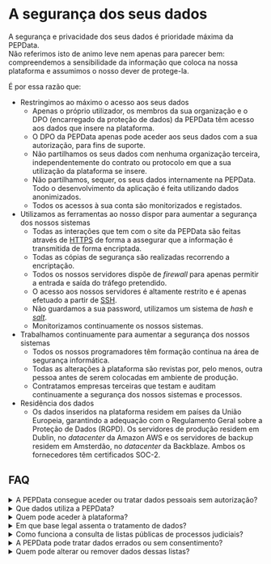 # A segurança dos seus dados

A segurança e privacidade dos seus dados é prioridade máxima da PEPData.\
Não referimos isto de animo leve nem apenas para parecer bem: compreendemos a sensibilidade da informação que coloca na nossa plataforma e assumimos o nosso dever de protege-la.

É por essa razão que:

* Restringimos ao máximo o acesso aos seus dados
  * Apenas o próprio utilizador, os membros da sua organização e o DPO (encarregado da proteção de dados) da PEPData têm acesso aos dados que insere na plataforma.
  * O DPO da PEPData apenas pode aceder aos seus dados com a sua autorização, para fins de suporte.
  * Não partilhamos os seus dados com nenhuma organização terceira, independentemente do contrato ou protocolo em que a sua utilização da plataforma se insere.
  * Não partilhamos, sequer, os seus dados internamente na PEPData. Todo o desenvolvimento da aplicação é feita utilizando dados anonimizados.
  * Todos os acessos à sua conta são monitorizados e registados.
* Utilizamos as ferramentas ao nosso dispor para aumentar a segurança dos nossos sistemas
  * Todas as interações que tem com o site da PEPData são feitas através de [HTTPS](https://en.wikipedia.org/wiki/HTTPS) de forma a assegurar que a informação é transmitida de forma encriptada.
  * Todas as cópias de segurança são realizadas recorrendo a encriptação.
  * Todos os nossos servidores dispõe de _firewall_ para apenas permitir a entrada e saída do tráfego pretendido.
  * O acesso aos nossos servidores é altamente restrito e é apenas efetuado a partir de [SSH](https://pt.wikipedia.org/wiki/Secure_Shell).
  * Não guardamos a sua password, utilizamos um sistema de _hash_ e [_salt_](https://pt.wikipedia.org/wiki/Sal_\(criptografia\)).
  * Monitorizamos continuamente os nossos sistemas.
* Trabalhamos continuamente para aumentar a segurança dos nossos sistemas
  * Todos os nossos programadores têm formação contínua na área de segurança informática.
  * Todas as alterações à plataforma são revistas por, pelo menos, outra pessoa antes de serem colocadas em ambiente de produção.
  * Contratamos empresas terceiras que testam e auditam continuamente a segurança dos nossos sistemas e processos.
* Residência dos dados
  * Os dados inseridos na plataforma residem em países da União Europeia, garantindo a adequação com o Regulamento Geral sobre a Proteção de Dados (RGPD). Os servidores de produção residem em Dublin, no _datacenter_ da Amazon AWS e os servidores de backup residem em Amsterdão, no _datacenter_ da Backblaze. Ambos os fornecedores têm certificados SOC-2.

## FAQ

<details>

<summary> A PEPData consegue aceder ou tratar dados pessoais sem autorização?</summary>

Não. A PEPData atua em total conformidade com o Regulamento Geral sobre a Proteção de Dados (RGPD) e com a Lei n.º 83/2017 (Lei de Prevenção do Branqueamento de Capitais e Financiamento do Terrorismo - LPBC/FT).

</details>

<details>

<summary>Que dados utiliza a PEPData?</summary>

A nossa base de dados contém:

* Pessoas Politicamente Expostas (PEP)
* Cargos públicos
* Pessoas estreitamente associadas
* Entidades sancionadas

Todas estas informações são públicas e recolhidas de fontes oficiais (como o Diário da República e portais institucionais). Não há qualquer expetativa de confidencialidade nestes dados, pois referem-se a cargos e funções públicos, reconhecidos legalmente.

</details>

<details>

<summary>Quem pode aceder à plataforma?</summary>

O acesso é restrito a clientes contratualmente vinculados. Cada utilizador:

* Tem autenticação segura
* É registado em logs invioláveis
* Acede à plataforma em ambiente protegido

</details>

<details>

<summary>Em que base legal assenta o tratamento de dados?</summary>

A PEPData baseia-se no artigo 6.º, n.º 1, alínea f) do RGPD — interesse legítimo em fornecer aos clientes uma ferramenta essencial para cumprirem as suas obrigações legais (LPBC/FT). A PEPData não trata:

* Dados sensíveis (artigo 9.º do RGPD)
* Informações sobre condenações penais (artigo 10.º do RGPD)

</details>

<details>

<summary>Como funciona a consulta de listas públicas de processos judiciais?</summary>

A plataforma permite apenas a consulta ad hoc (sem recolha nem armazenamento) de listas públicas disponíveis em plataformas do Ministério da Justiça, como:

* Citius (tribunais judiciais comuns)
* SITAF (tribunais administrativos e fiscais)

Estes dados são de acesso público, e a consulta é meramente referencial — não constituindo tratamento de dados pessoais, nem requerendo consentimento.

</details>

<details>

<summary>A PEPData pode tratar dados errados ou sem consentimento?</summary>

Não. Em nenhum caso a PEPData pode ou consegue fazê-lo. A PEPData:

* Não tem registo ou vínculo com os titulares dos dados pesquisados
* Não trata nem divulga os seus dados
* Não pode confirmar os parâmetros da pesquisa feita pela entidade cliente
* Não é responsável pela confrontação dos resultados obtidos com os dados pessoais

</details>

<details>

<summary>Quem pode alterar ou remover dados dessas listas?</summary>

Os direitos de acesso, retificação ou eliminação de dados devem ser exercidos junto do Ministério da Justiça ou dos tribunais competentes (responsáveis pelas plataformas Citius e SITAF), pois a PEPData não é detentora, nem gestora desses dados.

</details>
